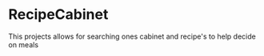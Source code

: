 # RecipeCabinet
This projects allows for searching ones cabinet and recipe's to help decide on meals
